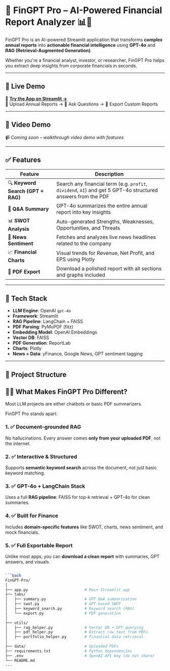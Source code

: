# 💼 FinGPT Pro – AI-Powered Financial Report Analyzer 📊🧠

FinGPT Pro is an AI-powered Streamlit application that transforms **complex annual reports** into **actionable financial intelligence** using **GPT-4o** and **RAG (Retrieval-Augmented Generation)**.

Whether you're a financial analyst, investor, or researcher, FinGPT Pro helps you extract deep insights from corporate financials in seconds.

---

## 🚀 Live Demo

🔗 **[Try the App on Streamlit →](https://fingpt-pro-fpjj53nvp44pemdbygfn7a.streamlit.app/)**  
📂 Upload Annual Reports → 💬 Ask Questions → 📄 Export Custom Reports

---

## 🎥 Video Demo

📹 *Coming soon – walkthrough video demo with features*

---

## ✅ Features

| Feature                         | Description |
|---------------------------------|-------------|
| 🔍 **Keyword Search (GPT + RAG)** | Search any financial term (e.g. `profit`, `dividend`, `AI`) and get 5 GPT-4o structured answers from the PDF |
| 🧠 **Q&A Summary**               | GPT-4o summarizes the entire annual report into key insights |
| 📊 **SWOT Analysis**             | Auto-generated Strengths, Weaknesses, Opportunities, and Threats |
| 📰 **News Sentiment**            | Fetches and analyzes live news headlines related to the company |
| 📈 **Financial Charts**          | Visual trends for Revenue, Net Profit, and EPS using Plotly |
| 📄 **PDF Export**                | Download a polished report with all sections and graphs included |

---

## 🧠 Tech Stack

- **LLM Engine**: OpenAI `gpt-4o`
- **Framework**: Streamlit
- **RAG Pipeline**: LangChain + FAISS
- **PDF Parsing**: PyMuPDF (fitz)
- **Embedding Model**: OpenAI Embeddings
- **Vector DB**: FAISS
- **PDF Generation**: ReportLab
- **Charts**: Plotly
- **News + Data**: yFinance, Google News, GPT sentiment tagging

---

## 📂 Project Structure

## 🧠💡 What Makes FinGPT Pro Different?

Most LLM projects are either chatbots or basic PDF summarizers.

FinGPT Pro stands apart:

### 1. ✅ Document-grounded RAG  
No hallucinations. Every answer comes **only from your uploaded PDF**, not the internet.

### 2. ✅ Interactive & Structured  
Supports **semantic keyword search** across the document, not just basic keyword matching.

### 3. ✅ GPT-4o + LangChain Stack  
Uses a full **RAG pipeline**: FAISS for top-k retrieval + GPT-4o for clean summaries.

### 4. ✅ Built for Finance  
Includes **domain-specific features** like SWOT, charts, news sentiment, and mock financials.

### 5. ✅ Full Exportable Report  
Unlike most apps, you can **download a clean report** with summaries, GPT answers, and visuals.

```bash

```bash
FinGPT-Pro/
│
├── app.py                         # Main Streamlit app
├── tabs/
│   ├── summary.py                 # GPT Q&A summarization
│   ├── swot.py                    # GPT-based SWOT
│   ├── keyword_search.py          # Keyword search (RAG)
│   └── export.py                  # PDF generation
│
├── utils/
│   ├── rag_helper.py              # Vector DB + GPT querying
│   ├── pdf_helper.py              # Extract raw text from PDFs
│   ├── portfolio_helper.py        # Financial data retrieval
│
├── data/                          # Uploaded PDFs
├── requirements.txt               # Python dependencies
├── .env                           # OpenAI API key (do not share)
└── README.md
---

